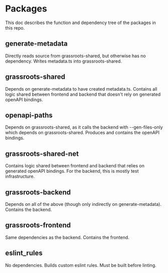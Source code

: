 # Packages

This doc describes the function and dependency tree of the packages in this repo.

## generate-metadata

Directly reads source from grassroots-shared, but otherwise has no dependency.
Writes metadata.ts into grassroots-shared.

## grassroots-shared

Depends on generate-metadata to have created metadata.ts.
Contains all logic shared between frontend and backend that doesn't rely on generated openAPI bindings.

## openapi-paths

Depends on grassroots-shared, as it calls the backend with --gen-files-only which depends on grassroots-shared. Produces and contains the openAPI bindings.

## grassroots-shared-net

Contains logic shared between frontend and backend that relies on generated openAPI bindings.
For the backend, this is mostly test infrastructure.

## grassroots-backend

Depends on all of the above (though only indirectly on generate-metadata).
Contains the backend.

## grassroots-frontend

Same dependencies as the backend.
Contains the frontend.

## eslint_rules

No dependencies. Builds custom eslint rules. Must be built before linting.
